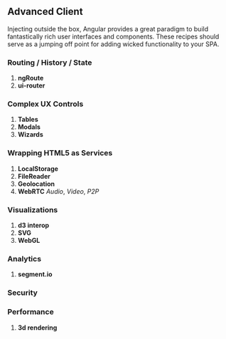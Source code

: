 ## Advanced Client

Injecting outside the box, Angular provides a great paradigm to build fantastically rich user interfaces and components. These recipes should serve as a jumping off point for adding wicked functionality to your SPA.

### Routing / History / State

1. **ngRoute**
1. **ui-router**

### Complex UX Controls

1. **Tables**
1. **Modals**
1. **Wizards**

### Wrapping HTML5 as Services

1. **LocalStorage**
1. **FileReader**
1. **Geolocation**
1. **WebRTC** *Audio*, *Video*, *P2P*

### Visualizations

1. **d3 interop**
1. **SVG**
1. **WebGL**

### Analytics

1. **segment.io**

### Security

### Performance

1. **3d rendering**
